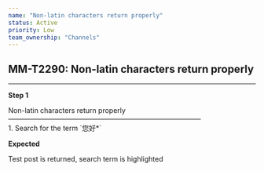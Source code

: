 ```yaml
---
name: "Non-latin characters return properly"
status: Active
priority: Low
team_ownership: "Channels"
---
```


## MM-T2290: Non-latin characters return properly

---

**Step 1**

Non-latin characters return properly\
————————————————————————————\
1\. Search for the term \`您好\*\`

**Expected**

Test post is returned, search term is highlighted
